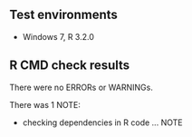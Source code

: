 ## Test environments
* Windows 7, R 3.2.0

## R CMD check results
There were no ERRORs or WARNINGs. 

There was 1 NOTE:

* checking dependencies in R code ... NOTE

